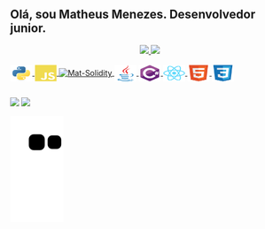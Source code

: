 ## Olá, sou Matheus Menezes. Desenvolvedor junior.
<div align="center">
  <a href="https://github.com/mrotame">
  <img height="180em" src="https://github-readme-stats.vercel.app/api?username=mrotame&show_icons=true&theme=dracula&include_all_commits=true&count_private=true"/>
  <img height="180em" src="https://github-readme-stats.vercel.app/api/top-langs/?username=mrotame&layout=compact&langs_count=7&theme=dracula"/>
</div>
<div style="display: inline_block"><br>
  <img align="center" alt="Mat-Python" height="30" width="40" src="https://raw.githubusercontent.com/devicons/devicon/master/icons/python/python-original.svg">
  <img align="center" alt="Mat-Js" height="30" width="40" src="https://raw.githubusercontent.com/devicons/devicon/master/icons/javascript/javascript-plain.svg">
  <img align="center" alt="Mat-Solidity" height="30" width="40" src="https://upload.wikimedia.org/wikipedia/commons/9/98/Solidity_logo.svg">
  <img align="center" alt="Mat-Java" height="30" width="40" src="https://raw.githubusercontent.com/devicons/devicon/master/icons/java/java-original.svg">
  <img align="center" alt="Mat-Csharp" height="30" width="40" src="https://raw.githubusercontent.com/devicons/devicon/master/icons/csharp/csharp-original.svg">
  <img align="center" alt="Mat-React" height="30" width="40" src="https://raw.githubusercontent.com/devicons/devicon/master/icons/react/react-original.svg">
  <img align="center" alt="Mat-HTML" height="30" width="40" src="https://raw.githubusercontent.com/devicons/devicon/master/icons/html5/html5-original.svg">
  <img align="center" alt="Mat-CSS" height="30" width="40" src="https://raw.githubusercontent.com/devicons/devicon/master/icons/css3/css3-original.svg">
</div>
  
  ##
 <a href = "mailto:mrotame@gmail.com"><img src="https://img.shields.io/badge/-Gmail-%23333?style=for-the-badge&logo=gmail&logoColor=white" target="_blank"></a>
 <a href="https://www.linkedin.com/in/matheusalmeida27/" target="_blank"><img src="https://img.shields.io/badge/-LinkedIn-%230077B5?style=for-the-badge&logo=linkedin&logoColor=white" target="_blank"></a>
<!-- <div> 
  <a href="" target="_blank"><img src="https://img.shields.io/badge/YouTube-FF0000?style=for-the-badge&logo=youtube&logoColor=white" target="_blank"></a>
  <a href="" target="_blank"><img src="https://img.shields.io/badge/-Instagram-%23E4405F?style=for-the-badge&logo=instagram&logoColor=white" target="_blank"></a>
  <a href="" target="_blank"><img src="https://img.shields.io/badge/Discord-7289DA?style=for-the-badge&logo=discord&logoColor=white" target="_blank"></a> 
 -->
  ![Snake animation](https://github.com/mrotame/mrotame/blob/output/github-contribution-grid-snake.svg)
 
</div>
